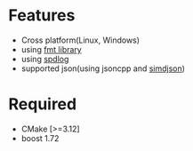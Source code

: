 # Features
* Cross platform(Linux, Windows)
* using [fmt library](https://github.com/fmtlib/fmt)
* using [spdlog](https://github.com/gabime/spdlog)
* supported json(using jsoncpp and [simdjson](https://github.com/simdjson/simdjson))

# Required
* CMake [>=3.12]
* boost 1.72



